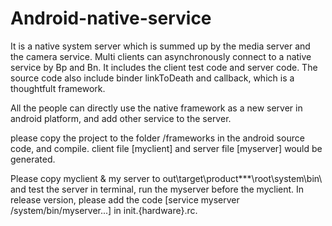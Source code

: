 Android-native-service
======================

 It is a native system server which is summed up by the media server and the camera service. Multi clients can asynchronously  connect to a native service by Bp and Bn. It includes the client test code and server code. The source code  also include binder linkToDeath and callback, which is a thoughtfult framework.

 All the people can directly use the native framework as a new server in android platform, and add other service to the server.

 please copy the project to the folder /frameworks in the android source code, and compile. client file [myclient] and server file [myserver] would be generated. 
 
 Please copy myclient & my server to out\target\product\***\root\system\bin\ and test the server in terminal, run the myserver before the myclient. In release version, please add the code [service myserver /system/bin/myserver...] in init.{hardware}.rc.
